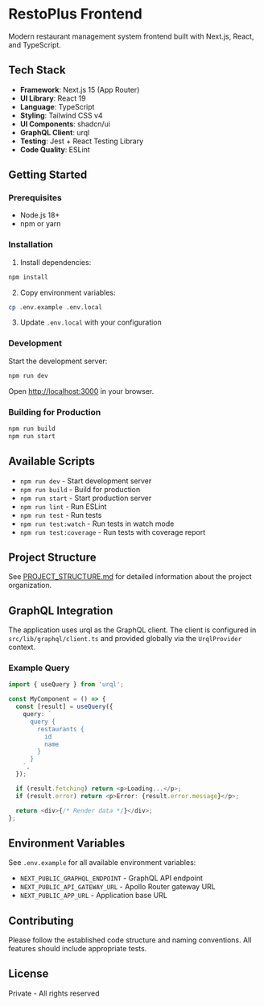 # RestoPlus Frontend

Modern restaurant management system frontend built with Next.js, React, and TypeScript.

## Tech Stack

- **Framework**: Next.js 15 (App Router)
- **UI Library**: React 19
- **Language**: TypeScript
- **Styling**: Tailwind CSS v4
- **UI Components**: shadcn/ui
- **GraphQL Client**: urql
- **Testing**: Jest + React Testing Library
- **Code Quality**: ESLint

## Getting Started

### Prerequisites

- Node.js 18+
- npm or yarn

### Installation

1. Install dependencies:
```bash
npm install
```

2. Copy environment variables:
```bash
cp .env.example .env.local
```

3. Update `.env.local` with your configuration

### Development

Start the development server:
```bash
npm run dev
```

Open [http://localhost:3000](http://localhost:3000) in your browser.

### Building for Production

```bash
npm run build
npm run start
```

## Available Scripts

- `npm run dev` - Start development server
- `npm run build` - Build for production
- `npm run start` - Start production server
- `npm run lint` - Run ESLint
- `npm run test` - Run tests
- `npm run test:watch` - Run tests in watch mode
- `npm run test:coverage` - Run tests with coverage report

## Project Structure

See [PROJECT_STRUCTURE.md](./PROJECT_STRUCTURE.md) for detailed information about the project organization.

## GraphQL Integration

The application uses urql as the GraphQL client. The client is configured in `src/lib/graphql/client.ts` and provided globally via the `UrqlProvider` context.

### Example Query

```typescript
import { useQuery } from 'urql';

const MyComponent = () => {
  const [result] = useQuery({
    query: `
      query {
        restaurants {
          id
          name
        }
      }
    `,
  });

  if (result.fetching) return <p>Loading...</p>;
  if (result.error) return <p>Error: {result.error.message}</p>;

  return <div>{/* Render data */}</div>;
};
```

## Environment Variables

See `.env.example` for all available environment variables:

- `NEXT_PUBLIC_GRAPHQL_ENDPOINT` - GraphQL API endpoint
- `NEXT_PUBLIC_API_GATEWAY_URL` - Apollo Router gateway URL
- `NEXT_PUBLIC_APP_URL` - Application base URL

## Contributing

Please follow the established code structure and naming conventions. All features should include appropriate tests.

## License

Private - All rights reserved
